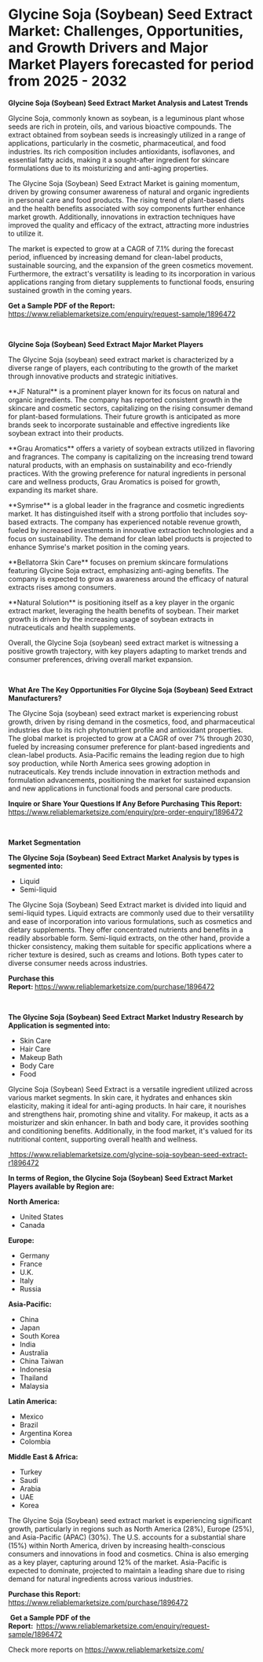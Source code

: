 <p><h1>Glycine Soja (Soybean) Seed Extract Market: Challenges, Opportunities, and Growth Drivers and Major Market Players forecasted for period from 2025 - 2032</h1></p><p><strong>Glycine Soja (Soybean) Seed Extract Market Analysis and Latest Trends</strong></p>
<p><p>Glycine Soja, commonly known as soybean, is a leguminous plant whose seeds are rich in protein, oils, and various bioactive compounds. The extract obtained from soybean seeds is increasingly utilized in a range of applications, particularly in the cosmetic, pharmaceutical, and food industries. Its rich composition includes antioxidants, isoflavones, and essential fatty acids, making it a sought-after ingredient for skincare formulations due to its moisturizing and anti-aging properties.</p><p>The Glycine Soja (Soybean) Seed Extract Market is gaining momentum, driven by growing consumer awareness of natural and organic ingredients in personal care and food products. The rising trend of plant-based diets and the health benefits associated with soy components further enhance market growth. Additionally, innovations in extraction techniques have improved the quality and efficacy of the extract, attracting more industries to utilize it.</p><p>The market is expected to grow at a CAGR of 7.1% during the forecast period, influenced by increasing demand for clean-label products, sustainable sourcing, and the expansion of the green cosmetics movement. Furthermore, the extract's versatility is leading to its incorporation in various applications ranging from dietary supplements to functional foods, ensuring sustained growth in the coming years.</p></p>
<p><strong>Get a Sample PDF of the Report:&nbsp;</strong> <a href="https://www.reliablemarketsize.com/enquiry/request-sample/1896472?utm_campaign=3117&utm_medium=2&utm_source=Github&utm_content=ia&utm_term=28032025&utm_id=glycine-soja-soybean-seed-extract">https://www.reliablemarketsize.com/enquiry/request-sample/1896472</a></p>
<p>&nbsp;</p>
<p><strong>Glycine Soja (Soybean) Seed Extract Major Market Players</strong></p>
<p><p>The Glycine Soja (soybean) seed extract market is characterized by a diverse range of players, each contributing to the growth of the market through innovative products and strategic initiatives. </p><p>**JF Natural** is a prominent player known for its focus on natural and organic ingredients. The company has reported consistent growth in the skincare and cosmetic sectors, capitalizing on the rising consumer demand for plant-based formulations. Their future growth is anticipated as more brands seek to incorporate sustainable and effective ingredients like soybean extract into their products.</p><p>**Grau Aromatics** offers a variety of soybean extracts utilized in flavoring and fragrances. The company is capitalizing on the increasing trend toward natural products, with an emphasis on sustainability and eco-friendly practices. With the growing preference for natural ingredients in personal care and wellness products, Grau Aromatics is poised for growth, expanding its market share.</p><p>**Symrise** is a global leader in the fragrance and cosmetic ingredients market. It has distinguished itself with a strong portfolio that includes soy-based extracts. The company has experienced notable revenue growth, fueled by increased investments in innovative extraction technologies and a focus on sustainability. The demand for clean label products is projected to enhance Symrise's market position in the coming years.</p><p>**Bellatorra Skin Care** focuses on premium skincare formulations featuring Glycine Soja extract, emphasizing anti-aging benefits. The company is expected to grow as awareness around the efficacy of natural extracts rises among consumers.</p><p>**Natural Solution** is positioning itself as a key player in the organic extract market, leveraging the health benefits of soybean. Their market growth is driven by the increasing usage of soybean extracts in nutraceuticals and health supplements.</p><p>Overall, the Glycine Soja (soybean) seed extract market is witnessing a positive growth trajectory, with key players adapting to market trends and consumer preferences, driving overall market expansion.</p></p>
<p>&nbsp;</p>
<p><strong>What Are The Key Opportunities For Glycine Soja (Soybean) Seed Extract Manufacturers?</strong></p>
<p><p>The Glycine Soja (soybean) seed extract market is experiencing robust growth, driven by rising demand in the cosmetics, food, and pharmaceutical industries due to its rich phytonutrient profile and antioxidant properties. The global market is projected to grow at a CAGR of over 7% through 2030, fueled by increasing consumer preference for plant-based ingredients and clean-label products. Asia-Pacific remains the leading region due to high soy production, while North America sees growing adoption in nutraceuticals. Key trends include innovation in extraction methods and formulation advancements, positioning the market for sustained expansion and new applications in functional foods and personal care products.</p></p>
<p><strong>Inquire or Share Your Questions If Any Before Purchasing This Report:</strong> <a href="https://www.reliablemarketsize.com/enquiry/pre-order-enquiry/1896472?utm_campaign=3117&utm_medium=2&utm_source=Github&utm_content=ia&utm_term=28032025&utm_id=glycine-soja-soybean-seed-extract">https://www.reliablemarketsize.com/enquiry/pre-order-enquiry/1896472</a></p>
<p>&nbsp;</p>
<p><strong>Market Segmentation</strong></p>
<p><strong>The Glycine Soja (Soybean) Seed Extract Market Analysis by types is segmented into:</strong></p>
<p><ul><li>Liquid</li><li>Semi-liquid</li></ul></p>
<p><p>The Glycine Soja (Soybean) Seed Extract market is divided into liquid and semi-liquid types. Liquid extracts are commonly used due to their versatility and ease of incorporation into various formulations, such as cosmetics and dietary supplements. They offer concentrated nutrients and benefits in a readily absorbable form. Semi-liquid extracts, on the other hand, provide a thicker consistency, making them suitable for specific applications where a richer texture is desired, such as creams and lotions. Both types cater to diverse consumer needs across industries.</p></p>
<p><strong>Purchase this Report:&nbsp;</strong><a href="https://www.reliablemarketsize.com/purchase/1896472?utm_campaign=3117&utm_medium=2&utm_source=Github&utm_content=ia&utm_term=28032025&utm_id=glycine-soja-soybean-seed-extract">https://www.reliablemarketsize.com/purchase/1896472</a></p>
<p>&nbsp;</p>
<p><strong>The Glycine Soja (Soybean) Seed Extract Market Industry Research by Application is segmented into:</strong></p>
<p><ul><li>Skin Care</li><li>Hair Care</li><li>Makeup Bath</li><li>Body Care</li><li>Food</li></ul></p>
<p><p>Glycine Soja (Soybean) Seed Extract is a versatile ingredient utilized across various market segments. In skin care, it hydrates and enhances skin elasticity, making it ideal for anti-aging products. In hair care, it nourishes and strengthens hair, promoting shine and vitality. For makeup, it acts as a moisturizer and skin enhancer. In bath and body care, it provides soothing and conditioning benefits. Additionally, in the food market, it's valued for its nutritional content, supporting overall health and wellness.</p></p>
<p><a href="https://www.reliablemarketsize.com/glycine-soja-soybean-seed-extract-r1896472?utm_campaign=3117&utm_medium=2&utm_source=Github&utm_content=ia&utm_term=28032025&utm_id=glycine-soja-soybean-seed-extract">&nbsp;https://www.reliablemarketsize.com/glycine-soja-soybean-seed-extract-r1896472</a></p>
<p><strong>In terms of Region, the Glycine Soja (Soybean) Seed Extract Market Players available by Region are:</strong></p>
<p>
    <p> <strong> North America: </strong>
        <ul>
            <li>United States</li>
            <li>Canada</li>
        </ul>
        </p> 
    <p> <strong> Europe: </strong>
        <ul>
            <li>Germany</li>
            <li>France</li>
            <li>U.K.</li>
            <li>Italy</li>
            <li>Russia</li>
        </ul>
        </p> 
    <p> <strong> Asia-Pacific: </strong>
        <ul>
            <li>China</li>
            <li>Japan</li>
            <li>South Korea</li>
            <li>India</li>
            <li>Australia</li>
            <li>China Taiwan</li>
            <li>Indonesia</li>
            <li>Thailand</li>
            <li>Malaysia</li>
        </ul>
        </p> 
    <p> <strong> Latin America: </strong>
        <ul>
            <li>Mexico</li>
            <li>Brazil</li>
            <li>Argentina Korea</li>
            <li>Colombia</li>
        </ul>
        </p> 
    <p> <strong> Middle East & Africa: </strong>
        <ul>
            <li>Turkey</li>
            <li>Saudi</li>
            <li>Arabia</li>
            <li>UAE</li>
            <li>Korea</li>
        </ul>
    </p>
    </p>
<p><p>The Glycine Soja (Soybean) seed extract market is experiencing significant growth, particularly in regions such as North America (28%), Europe (25%), and Asia-Pacific (APAC) (30%). The U.S. accounts for a substantial share (15%) within North America, driven by increasing health-conscious consumers and innovations in food and cosmetics. China is also emerging as a key player, capturing around 12% of the market. Asia-Pacific is expected to dominate, projected to maintain a leading share due to rising demand for natural ingredients across various industries.</p></p>
<p><strong>Purchase this Report: </strong><a href="https://www.reliablemarketsize.com/purchase/1896472?utm_campaign=3117&utm_medium=2&utm_source=Github&utm_content=ia&utm_term=28032025&utm_id=glycine-soja-soybean-seed-extract">https://www.reliablemarketsize.com/purchase/1896472</a></p>
<p>&nbsp;<strong>Get a Sample PDF of the Report:&nbsp;&nbsp;</strong><a href="https://www.reliablemarketsize.com/enquiry/request-sample/1896472?utm_campaign=3117&utm_medium=2&utm_source=Github&utm_content=ia&utm_term=28032025&utm_id=glycine-soja-soybean-seed-extract">https://www.reliablemarketsize.com/enquiry/request-sample/1896472</a></p>
<p><strong></strong></p>
<p>Check more reports on <a href="https://www.reliablemarketsize.com/?utm_campaign=3117&utm_medium=2&utm_source=Github&utm_content=ia&utm_term=28032025&utm_id=glycine-soja-soybean-seed-extract">https://www.reliablemarketsize.com/</a></p>